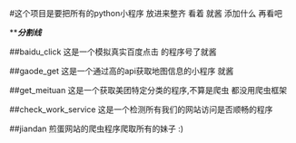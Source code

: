 #这个项目是要把所有的python小程序  放进来整齐  看着  就酱   添加什么  再看吧


*****************************************分割线***************************************









##baidu_click
    这是一个模拟真实百度点击 的程序号了就酱

##gaode_get
    这是一个通过高的api获取地图信息的小程序  就酱

##get_meituan
    这是一个获取美团特定分类的程序,不算是爬虫   都没用爬虫框架

##check_work_service
    这是一个检测所有我们的网站访问是否顺畅的程序

##jiandan
    煎蛋网站的爬虫程序爬取所有的妹子   :)
